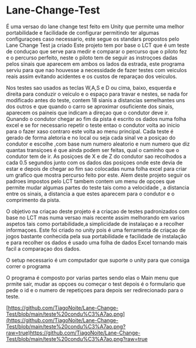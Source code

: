 # Lane-Change-Test
É uma versao do lane change test feito em Unity que permite uma melhor portabilidade e facilidade de configurar permitindo ter algumas configuraçoes caso necessario, este segue os standars propostos pelo Lane Change Test ja criado 
Este projeto tem por base o LCT que é um teste de conduçao que serve para medir e comparar o percurso que o piloto fez e o percurso perfeito, neste o piloto tem de seguir as instroçoes dadas pelos sinais que aparecem 
em ambos os lados da estrada, este programa serviu para que nao houvesse a necessidade de fazer testes com veiculos reais assim evitando acidentes e os custos de reparaçao dos veiculos.

Nos testes sao usados as teclas W,A,S e D ou cima, baixo, esquerda e direita para conduzir o veiculo e o espaço para travar e nestes, se nada for modificado antes do teste, contem 18 sianis a distancias semelhantes 
uns dos outros e que quando o carro se aproximar osuficiente dos sinais, aparecem os paineis que indicam a direçao que o condutor deve ir. Qunando o condutor chegar ao fim da pista é escrito os dados numa folha excel 
e se for necessario repetir o teste entao o condutor volta ao inicio para o fazer xaso contraro este volta ao menu principal. 
Cada teste é gerado de forma aletoria e no local ou seja cada sinal ve a posiçao do condutor e escolhe ,com base num numero aleatorio e num numero que diz quantas transiçoes é que ainda podem ser feitas, qual o caminho 
que o condutor tem de ir.
As posiçoes de X e de Z do condutor sao recolhodos a cada 0.5 segundos junto com os dados das posiçoes onde este devia de estar e depois de chegar ao fim sao colocadas numa folha excel para criar um grafico que mostra 
percurso feito por este.
Alem deste projeto seguir os padroes impostos pelo LCT tambem contem um menu de opçoes que permite mudar algumas partes do teste tais como a velocidade , a distancia entre os sinais, a distancia a que estes aparecem 
para o condutor e o comprimento da pista.

O objetivo na criaçao deste projeto é a criaçao de testes padronizados com base no LCT mas numa versao mais recente assim melhorando em varios aspetos tais como portabilidade,a simplicidade de instalaçao e a recolher 
informaçoes. Este foi criado no unity pois é uma ferramenta de criaçao de jogos bastante conhecida pela sua portabilidade e facilidade de instalação e para recolher os dados é usado uma folha de dados Excel tornando 
mais facil a comparaçao dos dados.

O setup necessario é um computador que suporte o unity para que consiga correr o programa

O programa é composto por varias partes sendo elas o Main menu que prmite sair, mudar as opçoes ou começar o test depois é o formulario que pede o id e o numero de repetiçoes para depois ser redirecionado para o teste. 

[https://github.com/TiagoNoite/Lane-Change-Test/blob/main/teste%20condu%C3%A7ao.png](https://github.com/TiagoNoite/Lane-Change-Test/blob/main/teste%20condu%C3%A7ao.png?raw=true)https://github.com/TiagoNoite/Lane-Change-Test/blob/main/teste%20condu%C3%A7ao.png?raw=true

